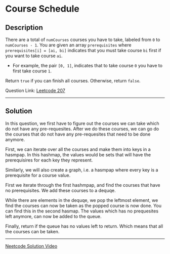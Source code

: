 # Course Schedule

## Description

There are a total of `numCourses` courses you have to take, labeled from `0` to `numCourses - 1`. You are given an array `prerequisites` where `prerequisites[i] = [ai, bi]` indicates that you must take course `bi` first if you want to take course `ai`.

- For example, the pair `[0, 1]`, indicates that to take course `0` you have to first take course `1`.

Return `true` if you can finish all courses. Otherwise, return `false`.

Question Link: [Leetcode 207](https://leetcode.com/problems/course-schedule/description/)

---
## Solution

In this question, we first have to figure out the courses we can take which do not have any pre-requesites. After we do these courses, we can go do the courses that do not have any pre-requesites that need to be done anymore. 

First, we can iterate over all the courses and make them into keys in a hasmpap. In this hashmap, the values would be sets that will have the prerequisires for each key they represent. 

Similarly, we will also create a graph, i.e. a hasmpap where every key is a prerequisite for a course value. 

First we iterate through the first hashmpap, and find the courses that have no prerequisites. We add these courses to a dequqe. 

While there are elements in the dequqe, we pop the leftmost element, we find the courses can now be taken as the popped course is now done. You can find this in the second hasmap. The values which has no prequesites left anymore, can now be added to the queue. 

Finally, return if the queue has no values left to return. Which means that all the courses can be taken. 

---

[Neetcode Solution Video](https://youtu.be/EgI5nU9etnU)